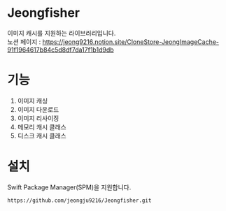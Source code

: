 # Jeongfisher
이미지 캐시를 지원하는 라이브러리입니다.  
노션 페이지 : https://jeong9216.notion.site/CloneStore-JeongImageCache-91f1964617b84c5d8df7da17f1b1d9db  

# 기능
1. 이미지 캐싱
2. 이미지 다운로드
3. 이미지 리사이징
4. 메모리 캐시 클래스
5. 디스크 캐시 클래스


# 설치
Swift Package Manager(SPM)을 지원합니다.  
```
https://github.com/jeongju9216/Jeongfisher.git
```
